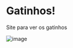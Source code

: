 # Gatinhos!

Site para ver os gatinhos

![image](https://github.com/atjulia/just-cats/blob/main/assets/imgs/gatinho.png?raw=true)
